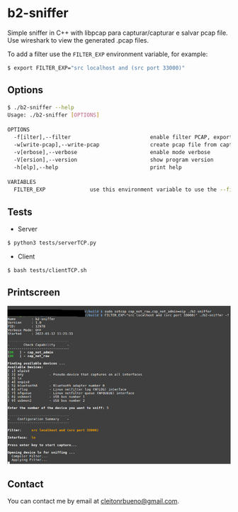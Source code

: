 # b2-sniffer
Simple sniffer in C++ with libpcap para capturar/capturar e salvar pcap file.
Use wireshark to view the generated .pcap files.

To add a filter use the `FILTER_EXP` environment variable, for example:

```sh
$ export FILTER_EXP="src localhost and (src port 33000)"
```

## Options

```bash
$ ./b2-sniffer --help
Usage: ./b2-sniffer [OPTIONS]

OPTIONS
  -f[ilter],--filter                         enable filter PCAP, export variable FILTER_EXP
  -w[write-pcap],--write-pcap                create pcap file from capture
  -v[erbose],--verbose                       enable mode verbose
  -V[ersion],--version                       show program version
  -h[elp],--help                             print help

VARIABLES
  FILTER_EXP              use this environment variable to use the --filter option
```

## Tests
   * Server
```bash
$ python3 tests/serverTCP.py
```

   * Client
```bash
$ bash tests/clientTCP.sh
```


## Printscreen
![picture](https://raw.githubusercontent.com/b2open/b2-sniffer/main/images/img1.png)


Contact
-------
You can contact me by email at cleitonrbueno@gmail.com.
